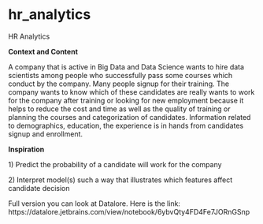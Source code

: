 # hr_analytics
HR Analytics

<b>Context and Content</b>
<p>A company that is active in Big Data and Data Science wants to hire data scientists among people who successfully pass some courses which conduct by the company. Many people signup for their training. The company wants to know which of these candidates are really wants to work for the company after training or looking for new employment because it helps to reduce the cost and time as well as the quality of training or planning the courses and categorization of candidates. Information related to demographics, education, the experience is in hands from candidates signup and enrollment.</p>

<b>Inspiration</b>
<p>1) Predict the probability of a candidate will work for the company</p>
<p>2) Interpret model(s) such a way that illustrates which features affect candidate decision</p>

<p>Full version you can look at Datalore. Here is the link: https://datalore.jetbrains.com/view/notebook/6ybvQty4FD4Fe7JORnGSnp</p>
